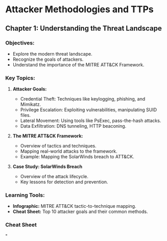 # Attacker Methodologies and TTPs

## Chapter 1: Understanding the Threat Landscape

### Objectives:
- Explore the modern threat landscape.
- Recognize the goals of attackers.
- Understand the importance of the MITRE ATT&CK Framework.

### Key Topics:
1. **Attacker Goals:**
   - Credential Theft: Techniques like keylogging, phishing, and Mimikatz.
   - Privilege Escalation: Exploiting vulnerabilities, manipulating SUID files.
   - Lateral Movement: Using tools like PsExec, pass-the-hash attacks.
   - Data Exfiltration: DNS tunneling, HTTP beaconing.

2. **The MITRE ATT&CK Framework:**
   - Overview of tactics and techniques.
   - Mapping real-world attacks to the framework.
   - Example: Mapping the SolarWinds breach to ATT&CK.

3. **Case Study: SolarWinds Breach**
   - Overview of the attack lifecycle.
   - Key lessons for detection and prevention.

### Learning Tools:
- **Infographic:** MITRE ATT&CK tactic-to-technique mapping.
- **Cheat Sheet:** Top 10 attacker goals and their common methods.

###  Cheat Sheet





"
